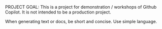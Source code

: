 PROJECT GOAL:
This is a project for demonstration / workshops of Github Copilot.
It is not intended to be a production project.

When generating text or docs, be short and concise. Use simple language.


